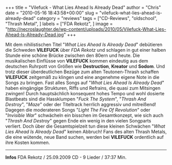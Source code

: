+++
title = "Vilefuck - What Lies Ahead Is Already Dead"
author = "Chris"
date = "2010-05-16 18:43:58+00:00"
slug = "vilefuck-what-lies-ahead-is-already-dead"
category = "reviews"
tags = ["CD-Reviews", "oldschool", "Thrash Metal", ]
labels = ["FDA Rekotz", ]
image = "http://necroslaughter.de/wp-content/uploads/2010/05/Vilefuck-What-Lies-Ahead-Is-Already-Dead.jpg"
+++

Mit dem nihilistischen Titel "_What Lies Ahead Is Already Dead_" debütieren die Schweden **VILEFUCK** über _FDA Rekotz_ und schlagen in gut einer halben Stunde eine schöne Brücke zwischen den 80ern und heute. Die musikalischen Einflüsse von **VILEFUCK** kommen eindeutig aus dem deutschen Ruhrpott von Größen wie **Destruction**, **Kreator** und **Sodom**. Und trotz dieser überdeutlichen Bezüge zum alten Teutonen-Thrash schaffen **VILEFUCK** zeitgemäß zu klingen und eine angenehme eigene Note in die Songs zu bringen.
Fast alles Songs auf "_What Lies Ahead Is Already Dead_" haben eingängige Strukturen, Riffs und Refrains, die quasi zum Mitsingen zwingen! Durch hauptsächlich konsequent hohes Tempo und wohl dosierte Blastbeats sind die Hassklumpen  "_Fuck The System_", "_Thrash And Destroy_", "_Maze_" oder der Titeltrack herrlich aggressiv und mitreißend! Dagegen die moderateren Songs "_Light The Fire Of Revolution_" oder "_Invisible War_" schwächeln ein bisschen im Gesamtkonzept, wie sich auch "_Thrash And Destroy_" gegen Ende ein wenig in den vielen Songparts verliert. Doch über die Gesamtspielzeit tun diese kleinen Schwächen "_What Lies Ahead Is Already Dead_" keinen Abbruch! Fans des alten Thrash Metals, die eine wütende, neue Band suchen, werden bei **VILEFUCK** ordentlich auf ihre Kosten kommen.





---
**Infos**
FDA Rekotz / 25.09.2009
CD - 9 Lieder / 37:37 Min.
